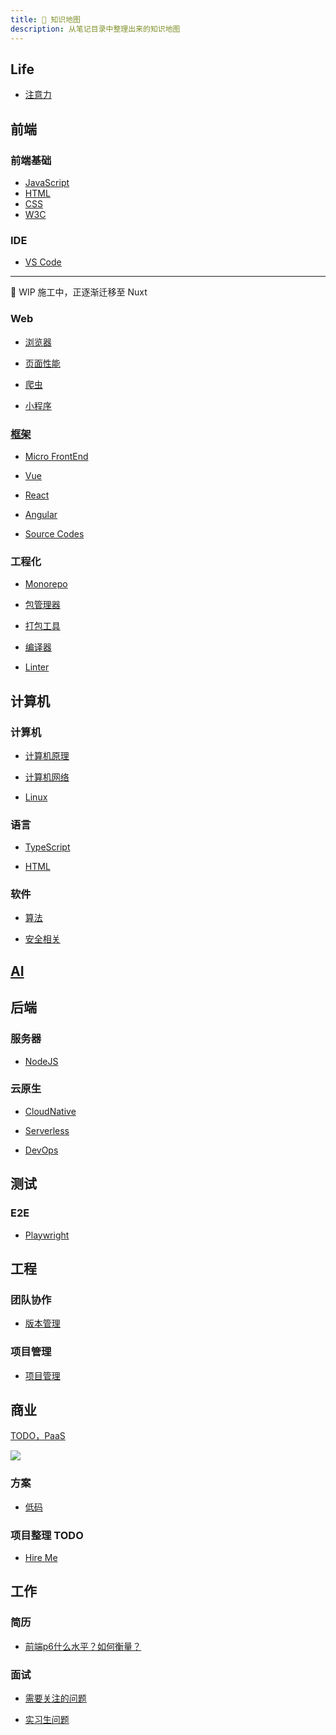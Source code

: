 ```yaml
---
title: 🏁 知识地图
description: 从笔记目录中整理出来的知识地图
---
```


## Life

* [注意力](/maps/_brain/attention)

## 前端

### 前端基础

* [JavaScript](/maps/_frontend/javascript)
* [HTML](/maps/_frontend/html)
* [CSS](/maps/_frontend/css)
* [W3C](/maps/_frontend/w3c)

### IDE

* [VS Code](/maps/_ide/vscode)

---

🚧 WIP 施工中，正逐渐迁移至 Nuxt

### Web

* [浏览器](xxx)
<!-- /maps/_web/browser/index -->
* [页面性能](xxx)
<!-- /maps/_web/performance -->
* [爬虫](xxx)
<!-- /maps/_web/crawler -->
* [小程序](xxx)
<!-- /maps/_web/miniapp -->

### [框架](xxx)
<!-- /maps/_framework/index -->

* [Micro FrontEnd](xxx)
<!-- /maps/_framework/micro-frontent -->
* [Vue](xxx)
<!-- /maps/_framework/vue -->
* [React](xxx)
<!-- /maps/_framework/react -->
* [Angular](xxx)
<!-- /maps/_framework/angular -->
* [Source Codes](xxx)
<!-- /maps/_source-code/index -->

### 工程化

* [Monorepo](xxx)
<!-- /maps/_workflow/monorepo -->
* [包管理器](xxx)
<!-- /maps/_workflow/package-manager/index -->
* [打包工具](xxx)
<!-- /maps/_workflow/packer/index -->
* [编译器](xxx)
<!-- /maps/_workflow/compiler -->
* [Linter](xxx)
<!-- linter -->

## 计算机

### 计算机

* [计算机原理](xxx)
<!-- /maps/_computer/computer -->
* [计算机网络](xxx)
<!-- /maps/_computer/network -->
* [Linux](xxx)
<!-- /maps/_linux/linux -->

### 语言

* [TypeScript](xxx)
<!-- /maps/_typescript/typescript -->
* [HTML](xxx)
<!-- /maps/_html/html-extends -->

### 软件

<!-- * [数据结构](xxx>
<!-- /maps/_computer/data-structure) -- -->
* [算法](xxx)
<!-- /maps/_computer/algorithm -->
* [安全相关](xxx)
<!-- /maps/_computer/security -->

## [AI](xxx)
<!-- /maps/_ai/ai -->

## 后端

### 服务器

* [NodeJS](xxx)
<!-- /maps/_server/nodejs -->

### 云原生

* [CloudNative](xxx)
<!-- /maps/_cloud-native/cloud-native -->
* [Serverless](xxx)
<!-- /maps/_cloud-native/serverless -->
* [DevOps](xxx)
<!-- /maps/_cloud-native/devops -->

## 测试

### E2E

- [Playwright](xxx)
<!-- /maps/_test/tools/playwright -->

## 工程

### 团队协作

* [版本管理](xxx)
<!-- /maps/_devops/version-control -->

### 项目管理

* [项目管理](xxx)
<!-- /maps/_manage/project-management -->

## 商业

[TODO，PaaS](xxx)
<!-- https://azure.microsoft.com/zh-cn/resources/cloud-computing-dictionary/what-is-paas/ -->

![](xxx)
<!-- https://mgear-image.oss-cn-shanghai.aliyuncs.com/image/other/20220710210532.png -->

### 方案

* [低码](xxx)
<!-- /maps/_business/low-code -->

### 项目整理 TODO

* [Hire Me](xxx)
<!-- /hire-me/index -->

## 工作

### 简历

* [前端p6什么水平？如何衡量？](xxx)
<!-- https://www.zhihu.com/question/61281984/answer/1306626251 -->

### 面试

* [需要关注的问题](xxx)
<!-- /maps/_hire/reverse-interview -->
* [实习生问题](xxx)
<!-- /maps/_hire/intern -->
